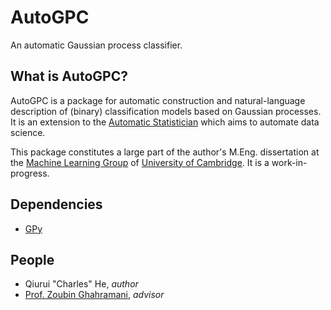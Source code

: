 # AutoGPC
An automatic Gaussian process classifier.

## What is AutoGPC?
AutoGPC is a package for automatic construction and natural-language description
of (binary) classification models based on Gaussian processes. It is an extension
to the [Automatic Statistician](http://www.automaticstatistician.com/index/)
which aims to automate data science.

This package constitutes a large part of the author's M.Eng. dissertation at
the [Machine Learning Group](http://mlg.eng.cam.ac.uk/) of
[University of Cambridge](http://www.cam.ac.uk/). It is a work-in-progress.

## Dependencies
* [GPy](https://github.com/SheffieldML/GPy)

## People
* Qiurui "Charles" He, *author*
* [Prof. Zoubin Ghahramani](http://mlg.eng.cam.ac.uk/zoubin/), *advisor*
